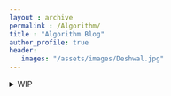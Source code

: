 ```yaml
---
layout : archive 
permalink : /Algorithm/
title : "Algorithm Blog"
author_profile: true
header:
   images: "/assets/images/Deshwal.jpg"
---
```


<details>
           <summary>WIP</summary>
           <p>Algorithm posts will be comming soon!</p>
</details>
